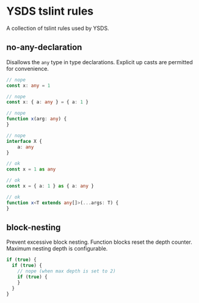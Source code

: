 # YSDS tslint rules
A collection of tslint rules used by YSDS.

## no-any-declaration
Disallows the `any` type in type declarations. Explicit up casts are permitted for
convenience.

```typescript
// nope
const x: any = 1

// nope
const x: { a: any } = { a: 1 }

// nope
function x(arg: any) {
}

// nope
interface X {
    a: any
}

// ok
const x = 1 as any

// ok
const x = { a: 1 } as { a: any }

// ok
function x<T extends any[]>(...args: T) {
}
```

## block-nesting
Prevent excessive block nesting. Function blocks reset the depth counter. Maximum
nesting depth is configurable.
```typescript
if (true) {
  if (true) {
    // nope (when max depth is set to 2)
    if (true) {
    }
  }
}
```
